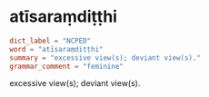 # atīsaraṃdiṭṭhi

``` toml
dict_label = "NCPED"
word = "atīsaraṃdiṭṭhi"
summary = "excessive view(s); deviant view(s)."
grammar_comment = "feminine"
```

excessive view(s); deviant view(s).

